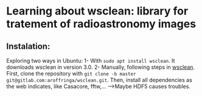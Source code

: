 # Learning about wsclean: library for tratement of radioastronomy images
## Instalation:
Exploring two ways in Ubuntu:
1- With ``sudo apt install wsclean``. It downloads wsclean in version 3.0.
2- Manually, following steps in [wsclean](https://wsclean.readthedocs.io/en/latest/installation.html). First, clone the repository with ``git clone -b master git@gitlab.com:aroffringa/wsclean.git``. Then, install all dependencies as the web indicates, like Casacore, fftw,... -->Maybe HDF5 causes troubles.
